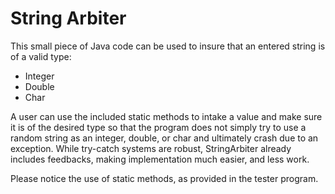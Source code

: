 # String Arbiter
This small piece of Java code can be used to insure that an entered string is of a valid type:
- Integer
- Double
- Char

A user can use the included static methods to intake a value and make sure it is of the desired type so that the program does not simply try to use a random string as an integer, double, or char and ultimately crash due to an exception. While try-catch systems are robust, StringArbiter already includes feedbacks, making implementation much easier, and less work.

Please notice the use of static methods, as provided in the tester program.
